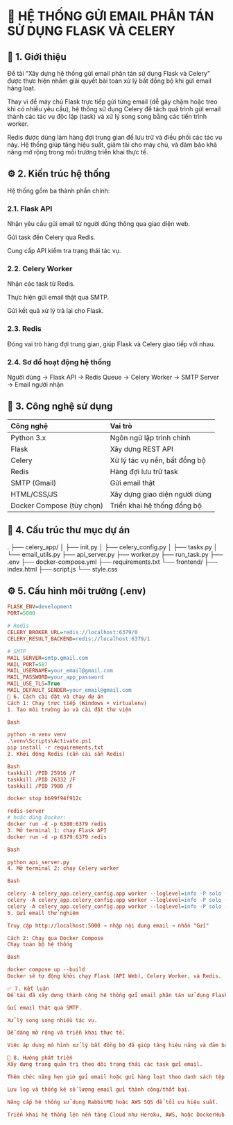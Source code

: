 # 📧 HỆ THỐNG GỬI EMAIL PHÂN TÁN SỬ DỤNG FLASK VÀ CELERY

## 🧩 1. Giới thiệu

Đề tài “Xây dựng hệ thống gửi email phân tán sử dụng Flask và Celery” được thực hiện nhằm giải quyết bài toán xử lý bất đồng bộ khi gửi email hàng loạt.

Thay vì để máy chủ Flask trực tiếp gửi từng email (dễ gây chậm hoặc treo khi có nhiều yêu cầu), hệ thống sử dụng Celery để tách quá trình gửi email thành các tác vụ độc lập (task) và xử lý song song bằng các tiến trình worker.

Redis được dùng làm hàng đợi trung gian để lưu trữ và điều phối các tác vụ này.
Hệ thống giúp tăng hiệu suất, giảm tải cho máy chủ, và đảm bảo khả năng mở rộng trong môi trường triển khai thực tế.

## ⚙️ 2. Kiến trúc hệ thống

Hệ thống gồm ba thành phần chính:

### 2.1. Flask API

Nhận yêu cầu gửi email từ người dùng thông qua giao diện web.

Gửi task đến Celery qua Redis.

Cung cấp API kiểm tra trạng thái tác vụ.

### 2.2. Celery Worker

Nhận các task từ Redis.

Thực hiện gửi email thật qua SMTP.

Gửi kết quả xử lý trả lại cho Flask.

### 2.3. Redis

Đóng vai trò hàng đợi trung gian, giúp Flask và Celery giao tiếp với nhau.

### 2.4. Sơ đồ hoạt động hệ thống

Người dùng → Flask API → Redis Queue → Celery Worker → SMTP Server → Email người nhận

## 🧠 3. Công nghệ sử dụng

| Công nghệ                 | Vai trò                       |
| :------------------------ | :---------------------------- |
| Python 3.x                | Ngôn ngữ lập trình chính      |
| Flask                     | Xây dựng REST API             |
| Celery                    | Xử lý tác vụ nền, bất đồng bộ |
| Redis                     | Hàng đợi lưu trữ task         |
| SMTP (Gmail)              | Gửi email thật                |
| HTML/CSS/JS               | Xây dựng giao diện người dùng |
| Docker Compose (tùy chọn) | Triển khai hệ thống đồng bộ   |

## 📂 4. Cấu trúc thư mục dự án

. ├── celery_app/ │ ├── init.py │ ├── celery_config.py │ ├── tasks.py │ └── email_utils.py ├── api_server.py ├── worker.py ├── run_task.py ├── .env ├── docker-compose.yml ├── requirements.txt └── frontend/ ├── index.html ├── script.js └── style.css

## ⚙️ 5. Cấu hình môi trường (.env)

```ini
FLASK_ENV=development
PORT=5000

# Redis
CELERY_BROKER_URL=redis://localhost:6379/0
CELERY_RESULT_BACKEND=redis://localhost:6379/1

# SMTP
MAIL_SERVER=smtp.gmail.com
MAIL_PORT=587
MAIL_USERNAME=your_email@gmail.com
MAIL_PASSWORD=your_app_password
MAIL_USE_TLS=True
MAIL_DEFAULT_SENDER=your_email@gmail.com
🚀 6. Cách cài đặt và chạy dự án
Cách 1: Chạy trực tiếp (Windows + virtualenv)
1. Tạo môi trường ảo và cài đặt thư viện

Bash

python -m venv venv
.\venv\Scripts\Activate.ps1
pip install -r requirements.txt
2. Khởi động Redis (cần cài sẵn Redis)

Bash
taskkill /PID 25916 /F
taskkill /PID 26332 /F
taskkill /PID 7980 /F

docker stop bb99f94f912c

redis-server
# hoặc dùng Docker:
docker run -d -p 6380:6379 redis
3. Mở terminal 1: chạy Flask API
docker run -d -p 6379:6379 redis

Bash

python api_server.py
4. Mở terminal 2: chạy Celery worker

Bash

celery -A celery_app.celery_config.app worker --loglevel=info -P solo -n worker1@%h
celery -A celery_app.celery_config.app worker --loglevel=info -P solo -n worker2@%h
celery -A celery_app.celery_config.app worker --loglevel=info -P solo -n worker3@%h
5. Gửi email thử nghiệm

Truy cập http://localhost:5000 → nhập nội dung email → nhấn "Gửi"

Cách 2: Chạy qua Docker Compose
Chạy toàn bộ hệ thống

Bash

docker compose up --build
Docker sẽ tự động khởi chạy Flask (API Web), Celery Worker, và Redis.

✅ 7. Kết luận
Đề tài đã xây dựng thành công hệ thống gửi email phân tán sử dụng Flask, Celery và Redis. Hệ thống hoạt động ổn định, có khả năng:

Gửi email thật qua SMTP.

Xử lý song song nhiều tác vụ.

Dễ dàng mở rộng và triển khai thực tế.

Việc áp dụng mô hình xử lý bất đồng bộ đã giúp tăng hiệu năng và đảm bảo khả năng chịu tải cao khi có nhiều yêu cầu đồng thời.

🚀 8. Hướng phát triển
Xây dựng trang quản trị theo dõi trạng thái các task gửi email.

Thêm chức năng hẹn giờ gửi email hoặc gửi hàng loạt theo danh sách tệp CSV.

Lưu log và thống kê số lượng email gửi thành công/thất bại.

Nâng cấp hệ thống sử dụng RabbitMQ hoặc AWS SQS để tối ưu hiệu suất.

Triển khai hệ thống lên nền tảng Cloud như Heroku, AWS, hoặc DockerHub.
```
